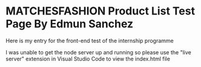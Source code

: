 # MATCHESFASHION Product List Test Page By Edmun Sanchez

Here is my entry for the front-end test of the internship programme

I was unable to get the node server up and running so please use the "live server" extension in Visual Studio Code to view the index.html file 